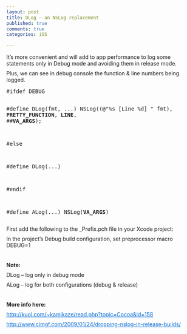 ```yaml
---
layout: post
title: DLog – an NSLog replacement
published: true
comments: true
categories: iOS

---
```


<p style="margin-top: 0px; margin-right: 0px; margin-bottom: 9px; margin-left: 0px; padding: 0px;"><span style="color: #737373; font-family: Helvetica Neue, Helvetica, Hiragino Sans GB, Arial, sans-serif; line-height: 18px;">
<p style="margin-top: 0px; margin-right: 0px; margin-bottom: 9px; margin-left: 0px; padding: 0px;">It&rsquo;s more convenient and will add to app performance to log some statements only in Debug mode and avoiding them in release mode.</p>
<p style="margin-top: 0px; margin-right: 0px; margin-bottom: 9px; margin-left: 0px; padding: 0px;">Plus, we can see in debug console the function &amp; line numbers being logged.</p>
<div class="CodeRay">
  <div class="code"><pre>#ifdef DEBUG

#define DLog(fmt, ...) NSLog((@&quot;%s [Line %d] &quot; fmt), __PRETTY_FUNCTION__, __LINE__, ##__VA_ARGS__);

#else

#define DLog(...)

#endif

#define ALog(...) NSLog(__VA_ARGS__)</pre></div>
</div>

<p style="margin-top: 0px; margin-right: 0px; margin-bottom: 9px; margin-left: 0px; padding: 0px;">First add the following to the&nbsp;_Prefix.pch file in your Xcode project:</p>
<p style="margin-top: 0px; margin-right: 0px; margin-bottom: 9px; margin-left: 0px; padding: 0px;">In the project&rsquo;s Debug build configuration, set preprocessor macro DEBUG=1</p>
<p style="margin-top: 0px; margin-right: 0px; margin-bottom: 9px; margin-left: 0px; padding: 0px;">&nbsp;</p>
<p style="margin-top: 0px; margin-right: 0px; margin-bottom: 9px; margin-left: 0px; padding: 0px;"><strong>Note:</strong></p>
<p style="margin-top: 0px; margin-right: 0px; margin-bottom: 9px; margin-left: 0px; padding: 0px;">DLog &ndash; log only in debug mode</p>
<p style="margin-top: 0px; margin-right: 0px; margin-bottom: 9px; margin-left: 0px; padding: 0px;">ALog &ndash; log for both configurations (debug &amp; release)</p>
<p style="margin-top: 0px; margin-right: 0px; margin-bottom: 9px; margin-left: 0px; padding: 0px;">&nbsp;</p>
<p style="margin-top: 0px; margin-right: 0px; margin-bottom: 9px; margin-left: 0px; padding: 0px;"><strong>More info here:</strong></p>
<p style="margin-top: 0px; margin-right: 0px; margin-bottom: 9px; margin-left: 0px; padding: 0px;"><a href="http://kuoi.com/~kamikaze/read.php?topic=Cocoa&amp;id=158" style="color: #0069d6;">http://kuoi.com/~kamikaze/read.php?topic=Cocoa&amp;id=158</a></p>
<p style="margin-top: 0px; margin-right: 0px; margin-bottom: 9px; margin-left: 0px; padding: 0px;"><a href="http://www.cimgf.com/2009/01/24/dropping-nslog-in-release-builds/" style="color: #0069d6;">http://www.cimgf.com/2009/01/24/dropping-nslog-in-release-builds/</a></p>
</span></p>
<p>&nbsp;</p>
